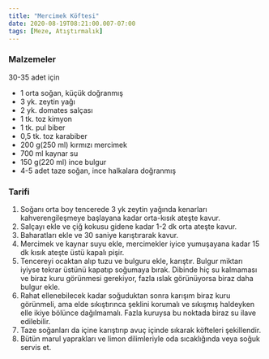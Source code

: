 ```yaml
---
title: "Mercimek Köftesi"
date: 2020-08-19T08:21:00.007-07:00
tags: [Meze, Atıştırmalık]
---
```


### Malzemeler

30-35 adet için

- 1 orta soğan, küçük doğranmış
- 3 yk. zeytin yağı
- 2 yk. domates salçası
- 1 tk. toz kimyon
- 1 tk. pul biber
- 0,5 tk. toz karabiber
- 200 g(250 ml) kırmızı mercimek
- 700 ml kaynar su
- 150 g(220 ml) ince bulgur
- 4-5 adet taze soğan, ince halkalara doğranmış

### Tarifi

1. Soğanı orta boy tencerede 3 yk zeytin yağında kenarları kahverengileşmeye başlayana kadar orta-kısık ateşte kavur.
2. Salçayı ekle ve çiğ kokusu gidene kadar 1-2 dk orta ateşte kavur.
3. Baharatları ekle ve 30 saniye karıştırarak kavur.
4. Mercimek ve kaynar suyu ekle, mercimekler iyice yumuşayana kadar 15 dk kısık ateşte üstü kapalı pişir.
5. Tencereyi ocaktan alıp tuzu ve bulguru ekle, karıştır. Bulgur miktarı iyiyse tekrar üstünü kapatıp soğumaya bırak. Dibinde hiç su kalmaması ve biraz kuru görünmesi gerekiyor, fazla ıslak görünüyorsa biraz daha bulgur ekle.
6. Rahat ellenebilecek kadar soğuduktan sonra karışım biraz kuru görünmeli, ama elde sıkıştırınca şeklini korumalı ve sıkışmış haldeyken elle ikiye bölünce dağılmamalı. Fazla kuruysa bu noktada biraz su ilave edilebilir.
7. Taze soğanları da içine karıştırıp avuç içinde sıkarak köfteleri şekillendir.
8. Bütün marul yaprakları ve limon dilimleriyle oda sıcaklığında veya soğuk servis et.
